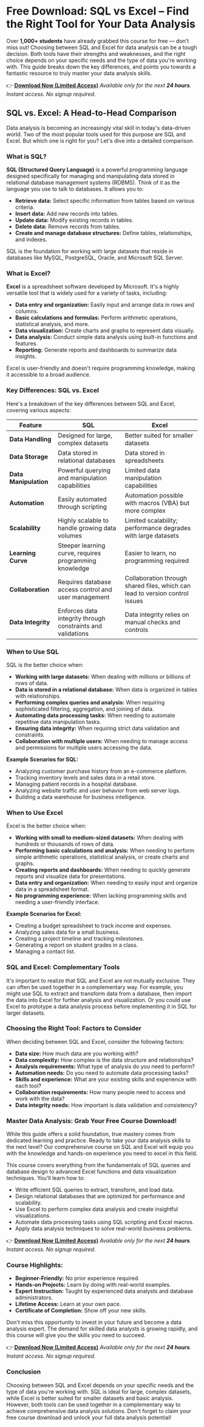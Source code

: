 # Free Download: SQL vs Excel – Find the Right Tool for Your Data Analysis

Over **1,000+ students** have already grabbed this course for free — don’t miss out!
Choosing between SQL and Excel for data analysis can be a tough decision. Both tools have their strengths and weaknesses, and the right choice depends on your specific needs and the type of data you're working with. This guide breaks down the key differences, and points you towards a fantastic resource to truly master your data analysis skills.

👉 [**Download Now (Limited Access)**](https://udemywork.com/sql-vs-excel)
_Available only for the next **24 hours**. Instant access. No signup required._

## SQL vs. Excel: A Head-to-Head Comparison

Data analysis is becoming an increasingly vital skill in today's data-driven world. Two of the most popular tools used for this purpose are SQL and Excel. But which one is right for you? Let's dive into a detailed comparison.

### What is SQL?

**SQL (Structured Query Language)** is a powerful programming language designed specifically for managing and manipulating data stored in relational database management systems (RDBMS). Think of it as the language you use to talk to databases. It allows you to:

*   **Retrieve data:** Select specific information from tables based on various criteria.
*   **Insert data:** Add new records into tables.
*   **Update data:** Modify existing records in tables.
*   **Delete data:** Remove records from tables.
*   **Create and manage database structures:** Define tables, relationships, and indexes.

SQL is the foundation for working with large datasets that reside in databases like MySQL, PostgreSQL, Oracle, and Microsoft SQL Server.

### What is Excel?

**Excel** is a spreadsheet software developed by Microsoft. It's a highly versatile tool that is widely used for a variety of tasks, including:

*   **Data entry and organization:** Easily input and arrange data in rows and columns.
*   **Basic calculations and formulas:** Perform arithmetic operations, statistical analysis, and more.
*   **Data visualization:** Create charts and graphs to represent data visually.
*   **Data analysis:** Conduct simple data analysis using built-in functions and features.
*   **Reporting:** Generate reports and dashboards to summarize data insights.

Excel is user-friendly and doesn't require programming knowledge, making it accessible to a broad audience.

### Key Differences: SQL vs. Excel

Here's a breakdown of the key differences between SQL and Excel, covering various aspects:

| Feature           | SQL                                     | Excel                                     |
| ----------------- | --------------------------------------- | ----------------------------------------- |
| **Data Handling**   | Designed for large, complex datasets      | Better suited for smaller datasets         |
| **Data Storage**    | Data stored in relational databases      | Data stored in spreadsheets               |
| **Data Manipulation** | Powerful querying and manipulation capabilities | Limited data manipulation capabilities   |
| **Automation**      | Easily automated through scripting       | Automation possible with macros (VBA) but more complex |
| **Scalability**      | Highly scalable to handle growing data volumes | Limited scalability; performance degrades with large datasets |
| **Learning Curve**  | Steeper learning curve, requires programming knowledge | Easier to learn, no programming required |
| **Collaboration**   | Requires database access control and user management | Collaboration through shared files, which can lead to version control issues |
| **Data Integrity**   | Enforces data integrity through constraints and validations | Data integrity relies on manual checks and controls |

### When to Use SQL

SQL is the better choice when:

*   **Working with large datasets:** When dealing with millions or billions of rows of data.
*   **Data is stored in a relational database:** When data is organized in tables with relationships.
*   **Performing complex queries and analysis:** When requiring sophisticated filtering, aggregation, and joining of data.
*   **Automating data processing tasks:** When needing to automate repetitive data manipulation tasks.
*   **Ensuring data integrity:** When requiring strict data validation and constraints.
*   **Collaboration with multiple users:** When needing to manage access and permissions for multiple users accessing the data.

**Example Scenarios for SQL:**

*   Analyzing customer purchase history from an e-commerce platform.
*   Tracking inventory levels and sales data in a retail store.
*   Managing patient records in a hospital database.
*   Analyzing website traffic and user behavior from web server logs.
*   Building a data warehouse for business intelligence.

### When to Use Excel

Excel is the better choice when:

*   **Working with small to medium-sized datasets:** When dealing with hundreds or thousands of rows of data.
*   **Performing basic calculations and analysis:** When needing to perform simple arithmetic operations, statistical analysis, or create charts and graphs.
*   **Creating reports and dashboards:** When needing to quickly generate reports and visualize data for presentations.
*   **Data entry and organization:** When needing to easily input and organize data in a spreadsheet format.
*   **No programming experience:** When lacking programming skills and needing a user-friendly interface.

**Example Scenarios for Excel:**

*   Creating a budget spreadsheet to track income and expenses.
*   Analyzing sales data for a small business.
*   Creating a project timeline and tracking milestones.
*   Generating a report on student grades in a class.
*   Managing a contact list.

### SQL and Excel: Complementary Tools

It's important to realize that SQL and Excel are not mutually exclusive. They can often be used together in a complementary way. For example, you might use SQL to extract and transform data from a database, then import the data into Excel for further analysis and visualization. Or you could use Excel to prototype a data analysis process before implementing it in SQL for larger datasets.

### Choosing the Right Tool: Factors to Consider

When deciding between SQL and Excel, consider the following factors:

*   **Data size:** How much data are you working with?
*   **Data complexity:** How complex is the data structure and relationships?
*   **Analysis requirements:** What type of analysis do you need to perform?
*   **Automation needs:** Do you need to automate data processing tasks?
*   **Skills and experience:** What are your existing skills and experience with each tool?
*   **Collaboration requirements:** How many people need to access and work with the data?
*   **Data integrity needs:** How important is data validation and consistency?

### Master Data Analysis: Grab Your Free Course Download!

While this guide offers a solid foundation, true mastery comes from dedicated learning and practice. Ready to take your data analysis skills to the next level? Our comprehensive course on SQL and Excel will equip you with the knowledge and hands-on experience you need to excel in this field.

This course covers everything from the fundamentals of SQL queries and database design to advanced Excel functions and data visualization techniques. You'll learn how to:

*   Write efficient SQL queries to extract, transform, and load data.
*   Design relational databases that are optimized for performance and scalability.
*   Use Excel to perform complex data analysis and create insightful visualizations.
*   Automate data processing tasks using SQL scripting and Excel macros.
*   Apply data analysis techniques to solve real-world business problems.

👉 [**Download Now (Limited Access)**](https://udemywork.com/sql-vs-excel)
_Available only for the next **24 hours**. Instant access. No signup required._

### Course Highlights:

*   **Beginner-Friendly:** No prior experience required.
*   **Hands-on Projects:** Learn by doing with real-world examples.
*   **Expert Instruction:** Taught by experienced data analysts and database administrators.
*   **Lifetime Access:** Learn at your own pace.
*   **Certificate of Completion:** Show off your new skills.

Don't miss this opportunity to invest in your future and become a data analysis expert. The demand for skilled data analysts is growing rapidly, and this course will give you the skills you need to succeed.

👉 [**Download Now (Limited Access)**](https://udemywork.com/sql-vs-excel)
_Available only for the next **24 hours**. Instant access. No signup required._

### Conclusion

Choosing between SQL and Excel depends on your specific needs and the type of data you're working with. SQL is ideal for large, complex datasets, while Excel is better suited for smaller datasets and basic analysis. However, both tools can be used together in a complementary way to achieve comprehensive data analysis solutions. Don't forget to claim your free course download and unlock your full data analysis potential!
